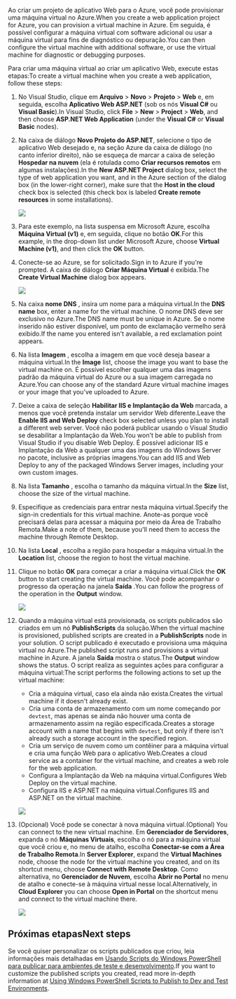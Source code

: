 

<span data-ttu-id="1e837-101">Ao criar um projeto de aplicativo Web para o Azure, você pode provisionar uma máquina virtual no Azure.</span><span class="sxs-lookup"><span data-stu-id="1e837-101">When you create a web application project for Azure, you can provision a virtual machine in Azure.</span></span> <span data-ttu-id="1e837-102">Em seguida, é possível configurar a máquina virtual com software adicional ou usar a máquina virtual para fins de diagnóstico ou depuração.</span><span class="sxs-lookup"><span data-stu-id="1e837-102">You can then configure the virtual machine with additional software, or use the virtual machine for diagnostic or debugging purposes.</span></span>

<span data-ttu-id="1e837-103">Para criar uma máquina virtual ao criar um aplicativo Web, execute estas etapas:</span><span class="sxs-lookup"><span data-stu-id="1e837-103">To create a virtual machine when you create a web application, follow these steps:</span></span>

1. <span data-ttu-id="1e837-104">No Visual Studio, clique em **Arquivo** >  **Novo** > **Projeto** > **Web** e, em seguida, escolha **Aplicativo Web ASP.NET** (sob os nós **Visual C#** ou **Visual Basic**).</span><span class="sxs-lookup"><span data-stu-id="1e837-104">In Visual Studio, click **File** > **New** > **Project** > **Web**, and then choose **ASP.NET Web Application** (under the **Visual C#** or **Visual Basic** nodes).</span></span>
2. <span data-ttu-id="1e837-105">Na caixa de diálogo **Novo Projeto do ASP.NET**, selecione o tipo de aplicativo Web desejado e, na seção Azure da caixa de diálogo (no canto inferior direito), não se esqueça de marcar a caixa de seleção **Hospedar na nuvem** (ela é rotulada como **Criar recursos remotos** em algumas instalações).</span><span class="sxs-lookup"><span data-stu-id="1e837-105">In the **New ASP.NET Project** dialog box, select the type of web application you want, and in the Azure section of the dialog box (in the lower-right corner), make sure that the **Host in the cloud** check box is selected (this check box is labeled **Create remote resources** in some installations).</span></span>
   
    ![][0]
3. <span data-ttu-id="1e837-106">Para este exemplo, na lista suspensa em Microsoft Azure, escolha **Máquina Virtual (v1)** e, em seguida, clique no botão **OK**.</span><span class="sxs-lookup"><span data-stu-id="1e837-106">For this example, in the drop-down list under Microsoft Azure, choose **Virtual Machine (v1)**, and then click the **OK** button.</span></span>
4. <span data-ttu-id="1e837-107">Conecte-se ao Azure, se for solicitado.</span><span class="sxs-lookup"><span data-stu-id="1e837-107">Sign in to Azure if you're prompted.</span></span> <span data-ttu-id="1e837-108">A caixa de diálogo **Criar Máquina Virtual** é exibida.</span><span class="sxs-lookup"><span data-stu-id="1e837-108">The **Create Virtual Machine** dialog box appears.</span></span>
   
    ![][2]
5. <span data-ttu-id="1e837-109">Na caixa **nome DNS** , insira um nome para a máquina virtual.</span><span class="sxs-lookup"><span data-stu-id="1e837-109">In the **DNS name** box, enter a name for the virtual machine.</span></span> <span data-ttu-id="1e837-110">O nome DNS deve ser exclusivo no Azure.</span><span class="sxs-lookup"><span data-stu-id="1e837-110">The DNS name must be unique in Azure.</span></span> <span data-ttu-id="1e837-111">Se o nome inserido não estiver disponível, um ponto de exclamação vermelho será exibido.</span><span class="sxs-lookup"><span data-stu-id="1e837-111">If the name you entered isn't available, a red exclamation point appears.</span></span>
6. <span data-ttu-id="1e837-112">Na lista **Imagem** , escolha a imagem em que você deseja basear a máquina virtual.</span><span class="sxs-lookup"><span data-stu-id="1e837-112">In the **Image** list, choose the image you want to base the virtual machine on.</span></span> <span data-ttu-id="1e837-113">É possível escolher qualquer uma das imagens padrão da máquina virtual do Azure ou a sua imagem carregada no Azure.</span><span class="sxs-lookup"><span data-stu-id="1e837-113">You can choose any of the standard Azure virtual machine images or your image that you've uploaded to Azure.</span></span>
7. <span data-ttu-id="1e837-114">Deixe a caixa de seleção **Habilitar IIS e Implantação da Web** marcada, a menos que você pretenda instalar um servidor Web diferente.</span><span class="sxs-lookup"><span data-stu-id="1e837-114">Leave the **Enable IIS and Web Deploy** check box selected unless you plan to install a different web server.</span></span> <span data-ttu-id="1e837-115">Você não poderá publicar usando o Visual Studio se desabilitar a Implantação da Web.</span><span class="sxs-lookup"><span data-stu-id="1e837-115">You won't be able to publish from Visual Studio if you disable Web Deploy.</span></span> <span data-ttu-id="1e837-116">É possível adicionar IIS e Implantação da Web a qualquer uma das imagens do Windows Server no pacote, inclusive as próprias imagens.</span><span class="sxs-lookup"><span data-stu-id="1e837-116">You can add IIS and Web Deploy to any of the packaged Windows Server images, including your own custom images.</span></span>
8. <span data-ttu-id="1e837-117">Na lista **Tamanho** , escolha o tamanho da máquina virtual.</span><span class="sxs-lookup"><span data-stu-id="1e837-117">In the **Size** list, choose the size of the virtual machine.</span></span>
9. <span data-ttu-id="1e837-118">Especifique as credenciais para entrar nesta máquina virtual.</span><span class="sxs-lookup"><span data-stu-id="1e837-118">Specify the sign-in credentials for this virtual machine.</span></span> <span data-ttu-id="1e837-119">Anote-as porque você precisará delas para acessar a máquina por meio da Área de Trabalho Remota.</span><span class="sxs-lookup"><span data-stu-id="1e837-119">Make a note of them, because you'll need them to access the machine through Remote Desktop.</span></span>
10. <span data-ttu-id="1e837-120">Na lista **Local** , escolha a região para hospedar a máquina virtual.</span><span class="sxs-lookup"><span data-stu-id="1e837-120">In the **Location** list, choose the region to host the virtual machine.</span></span>
11. <span data-ttu-id="1e837-121">Clique no botão **OK** para começar a criar a máquina virtual.</span><span class="sxs-lookup"><span data-stu-id="1e837-121">Click  the **OK** button to start creating the virtual machine.</span></span> <span data-ttu-id="1e837-122">Você pode acompanhar o progresso da operação na janela **Saída** .</span><span class="sxs-lookup"><span data-stu-id="1e837-122">You can follow the progress of the operation in the **Output** window.</span></span>
    
    ![][3]
12. <span data-ttu-id="1e837-123">Quando a máquina virtual está provisionada, os scripts publicados são criados em um nó **PublishScripts** da solução.</span><span class="sxs-lookup"><span data-stu-id="1e837-123">When the virtual machine is provisioned, published scripts are created in a **PublishScripts** node in your solution.</span></span> <span data-ttu-id="1e837-124">O script publicado é executado e provisiona uma máquina virtual no Azure.</span><span class="sxs-lookup"><span data-stu-id="1e837-124">The published script runs and provisions a virtual machine in Azure.</span></span> <span data-ttu-id="1e837-125">A janela **Saída** mostra o status.</span><span class="sxs-lookup"><span data-stu-id="1e837-125">The **Output** window shows the status.</span></span> <span data-ttu-id="1e837-126">O script realiza as seguintes ações para configurar a máquina virtual:</span><span class="sxs-lookup"><span data-stu-id="1e837-126">The script performs the following actions to set up the virtual machine:</span></span>
    
    * <span data-ttu-id="1e837-127">Cria a máquina virtual, caso ela ainda não exista.</span><span class="sxs-lookup"><span data-stu-id="1e837-127">Creates the virtual machine if it doesn't already exist.</span></span>
    * <span data-ttu-id="1e837-128">Cria uma conta de armazenamento com um nome começando por `devtest`, mas apenas se ainda não houver uma conta de armazenamento assim na região especificada.</span><span class="sxs-lookup"><span data-stu-id="1e837-128">Creates a storage account with a name that begins with `devtest`, but only if there isn't already such a storage account in the specified region.</span></span>
    * <span data-ttu-id="1e837-129">Cria um serviço de nuvem como um contêiner para a máquina virtual e cria uma função Web para o aplicativo Web.</span><span class="sxs-lookup"><span data-stu-id="1e837-129">Creates a cloud service as a container for the virtual machine, and creates a web role for the web application.</span></span>
    * <span data-ttu-id="1e837-130">Configura a Implantação da Web na máquina virtual.</span><span class="sxs-lookup"><span data-stu-id="1e837-130">Configures Web Deploy on the virtual machine.</span></span>
    * <span data-ttu-id="1e837-131">Configura IIS e ASP.NET na máquina virtual.</span><span class="sxs-lookup"><span data-stu-id="1e837-131">Configures IIS and ASP.NET on the virtual machine.</span></span>
    
    ![][4]
13. <span data-ttu-id="1e837-132">(Opcional) Você pode se conectar à nova máquina virtual.</span><span class="sxs-lookup"><span data-stu-id="1e837-132">(Optional) You can connect to the new virtual machine.</span></span> <span data-ttu-id="1e837-133">Em **Gerenciador de Servidores**, expanda o nó **Máquinas Virtuais**, escolha o nó para a máquina virtual que você criou e, no menu de atalho, escolha **Conectar-se com a Área de Trabalho Remota**.</span><span class="sxs-lookup"><span data-stu-id="1e837-133">In **Server Explorer**, expand the **Virtual Machines** node, choose the node for the virtual machine you created, and on its shortcut menu, choose **Connect with Remote Desktop**.</span></span> <span data-ttu-id="1e837-134">Como alternativa, no **Gerenciador de Nuvem**, escolha **Abrir no Portal** no menu de atalho e conecte-se à máquina virtual nesse local.</span><span class="sxs-lookup"><span data-stu-id="1e837-134">Alternatively, in **Cloud Explorer** you can choose **Open in Portal** on the shortcut menu and connect to the virtual machine there.</span></span>
    
    ![][5]

## <a name="next-steps"></a><span data-ttu-id="1e837-135">Próximas etapas</span><span class="sxs-lookup"><span data-stu-id="1e837-135">Next steps</span></span>
<span data-ttu-id="1e837-136">Se você quiser personalizar os scripts publicados que criou, leia informações mais detalhadas em [Usando Scripts do Windows PowerShell para publicar para ambientes de teste e desenvolvimento](http://msdn.microsoft.com/library/dn642480.aspx).</span><span class="sxs-lookup"><span data-stu-id="1e837-136">If you want to customize the published scripts you created, read more in-depth information at [Using Windows PowerShell Scripts to Publish to Dev and Test Environments](http://msdn.microsoft.com/library/dn642480.aspx).</span></span>

[0]: ./media/virtual-machines-common-classic-web-app-visual-studio/CreateVM_NewProject.PNG
[1]: ./media/dotnet-visual-studio-create-virtual-machine/CreateVM_SignIn.PNG
[2]: ./media/virtual-machines-common-classic-web-app-visual-studio/CreateVM_CreateVM.PNG
[3]: ./media/virtual-machines-common-classic-web-app-visual-studio/CreateVM_Provisioning.png
[4]: ./media/virtual-machines-common-classic-web-app-visual-studio/CreateVM_SolutionExplorer.png
[5]: ./media/virtual-machines-common-classic-web-app-visual-studio/VS_Create_VM_Connect.png
